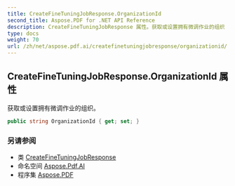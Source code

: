 ```yaml
---
title: CreateFineTuningJobResponse.OrganizationId
second_title: Aspose.PDF for .NET API Reference
description: CreateFineTuningJobResponse 属性。获取或设置拥有微调作业的组织
type: docs
weight: 70
url: /zh/net/aspose.pdf.ai/createfinetuningjobresponse/organizationid/
---
```

## CreateFineTuningJobResponse.OrganizationId 属性

获取或设置拥有微调作业的组织。

```csharp
public string OrganizationId { get; set; }
```

### 另请参阅

* 类 [CreateFineTuningJobResponse](../)
* 命名空间 [Aspose.Pdf.AI](../../../aspose.pdf.ai/)
* 程序集 [Aspose.PDF](../../../)